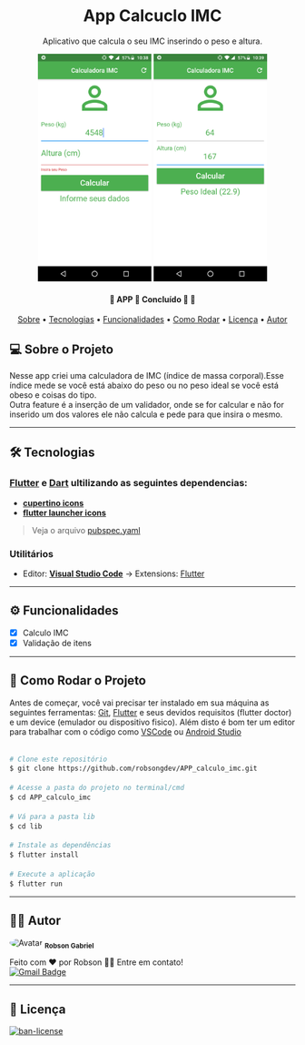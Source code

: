 <h1 align="center">App Calcuclo IMC</h1>

<p align="center">Aplicativo que calcula o seu IMC inserindo o peso e altura.</p>


<p align="center">
  <img alt="Tela" title="#TelaIMC" src="./assets/images/flutter_02.png" width="200px">

  <img alt="Tela" title="#TelaIMC" src="./assets/images/flutter_03.png" width="200px">
</p>


<h4 align="center"> 
	🚧  APP 📱 Concluído 🚀 🚧
</h4>

<p align="center">
  <a href="#-sobre-o-projeto">Sobre</a> •
  <a href="#-tecnologias">Tecnologias</a> •
  <a href="#-funcionalidades">Funcionalidades</a> •
  <a href="#-como-rodar-o-projeto">Como Rodar</a> •
  <a href="#-licença">Licença</a> •
  <a href="#-autor">Autor</a>
</p>


## 💻 Sobre o Projeto

  
  Nesse app criei uma calculadora de IMC (índice de massa corporal).Esse índice mede se você está abaixo do peso ou no peso ideal se você está obeso e coisas do tipo.
  <br>
  Outra feature é a inserção de um validador, onde se for calcular e não for inserido um dos valores ele não calcula e pede para que insira o mesmo.
  
---

## 🛠 Tecnologias

### [Flutter](https://flutter.dev/) e [Dart](https://dart.dev/) ultilizando as seguintes dependencias:
  
-  **[cupertino icons](https://pub.dev/packages/cupertino_icons)**
-  **[flutter launcher icons](https://pub.dev/packages/flutter_launcher_icons)**

> Veja o arquivo  [pubspec.yaml](./pubspec.yaml)

### **Utilitários**

-   Editor:  **[Visual Studio Code](https://code.visualstudio.com/)**  → Extensions: [Flutter](https://marketplace.visualstudio.com/items?itemName=Dart-Code.flutter)
---

## ⚙️ Funcionalidades

- [x] Calculo IMC 
- [x] Validação de itens

---

## 🎲 Como Rodar o Projeto

Antes de começar, você vai precisar ter instalado em sua máquina as seguintes ferramentas: [Git](https://git-scm.com), [Flutter](https://flutter.dev/) e seus devidos requisitos (flutter doctor) e um device (emulador ou dispositivo fisico). Além disto é bom ter um editor para trabalhar com o código como [VSCode](https://code.visualstudio.com/) ou [Android Studio](https://developer.android.com/studio)

```bash

# Clone este repositório
$ git clone https://github.com/robsongdev/APP_calculo_imc.git

# Acesse a pasta do projeto no terminal/cmd
$ cd APP_calculo_imc

# Vá para a pasta lib
$ cd lib

# Instale as dependências
$ flutter install

# Execute a aplicação
$ flutter run
```
---

## 👨‍💻 Autor

<img style = "border-radius: 50%;" src = "https://avatars.githubusercontent.com/u/61766294?s=460&u=63adaa91f7c8f4a54950026f5a69a44f35e97030&v=4" width = "100px;" alt = "Avatar" />
<sub> <b> Robson Gabriel</b> </sub>

Feito com ❤️ por Robson 👋🏽 Entre em contato!<br>
[![Gmail Badge](https://img.shields.io/badge/-robsong369@gmail.com-c14438?style=flat-square&logo=Gmail&logoColor=white&link=mailto:robsong369@gmail.com)](mailto:robsong369@gmail.com)


---
## 📝 Licença

<a href="./LICENSE">
  <img alt="ban-license" src="https://img.shields.io/apm/l/pack">
</a>
